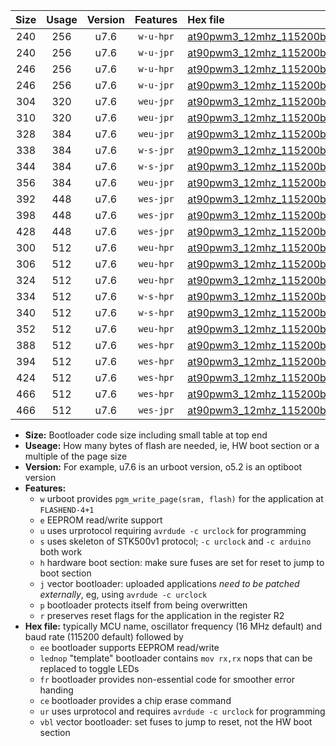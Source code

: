|Size|Usage|Version|Features|Hex file|
|:-:|:-:|:-:|:-:|:--|
|240|256|u7.6|`w-u-hpr`|[at90pwm3_12mhz_115200bps_ur.hex](https://raw.githubusercontent.com/stefanrueger/urboot/main/at90pwm3_12mhz_115200bps_ur.hex)|
|240|256|u7.6|`w-u-jpr`|[at90pwm3_12mhz_115200bps_ur_vbl.hex](https://raw.githubusercontent.com/stefanrueger/urboot/main/at90pwm3_12mhz_115200bps_ur_vbl.hex)|
|246|256|u7.6|`w-u-hpr`|[at90pwm3_12mhz_115200bps_lednop_ur.hex](https://raw.githubusercontent.com/stefanrueger/urboot/main/at90pwm3_12mhz_115200bps_lednop_ur.hex)|
|246|256|u7.6|`w-u-jpr`|[at90pwm3_12mhz_115200bps_lednop_ur_vbl.hex](https://raw.githubusercontent.com/stefanrueger/urboot/main/at90pwm3_12mhz_115200bps_lednop_ur_vbl.hex)|
|304|320|u7.6|`weu-jpr`|[at90pwm3_12mhz_115200bps_ee_ur_vbl.hex](https://raw.githubusercontent.com/stefanrueger/urboot/main/at90pwm3_12mhz_115200bps_ee_ur_vbl.hex)|
|310|320|u7.6|`weu-jpr`|[at90pwm3_12mhz_115200bps_ee_lednop_ur_vbl.hex](https://raw.githubusercontent.com/stefanrueger/urboot/main/at90pwm3_12mhz_115200bps_ee_lednop_ur_vbl.hex)|
|328|384|u7.6|`weu-jpr`|[at90pwm3_12mhz_115200bps_ee_lednop_fr_ur_vbl.hex](https://raw.githubusercontent.com/stefanrueger/urboot/main/at90pwm3_12mhz_115200bps_ee_lednop_fr_ur_vbl.hex)|
|338|384|u7.6|`w-s-jpr`|[at90pwm3_12mhz_115200bps_vbl.hex](https://raw.githubusercontent.com/stefanrueger/urboot/main/at90pwm3_12mhz_115200bps_vbl.hex)|
|344|384|u7.6|`w-s-jpr`|[at90pwm3_12mhz_115200bps_lednop_vbl.hex](https://raw.githubusercontent.com/stefanrueger/urboot/main/at90pwm3_12mhz_115200bps_lednop_vbl.hex)|
|356|384|u7.6|`weu-jpr`|[at90pwm3_12mhz_115200bps_ee_lednop_fr_ce_ur_vbl.hex](https://raw.githubusercontent.com/stefanrueger/urboot/main/at90pwm3_12mhz_115200bps_ee_lednop_fr_ce_ur_vbl.hex)|
|392|448|u7.6|`wes-jpr`|[at90pwm3_12mhz_115200bps_ee_vbl.hex](https://raw.githubusercontent.com/stefanrueger/urboot/main/at90pwm3_12mhz_115200bps_ee_vbl.hex)|
|398|448|u7.6|`wes-jpr`|[at90pwm3_12mhz_115200bps_ee_lednop_vbl.hex](https://raw.githubusercontent.com/stefanrueger/urboot/main/at90pwm3_12mhz_115200bps_ee_lednop_vbl.hex)|
|428|448|u7.6|`wes-jpr`|[at90pwm3_12mhz_115200bps_ee_lednop_fr_vbl.hex](https://raw.githubusercontent.com/stefanrueger/urboot/main/at90pwm3_12mhz_115200bps_ee_lednop_fr_vbl.hex)|
|300|512|u7.6|`weu-hpr`|[at90pwm3_12mhz_115200bps_ee_ur.hex](https://raw.githubusercontent.com/stefanrueger/urboot/main/at90pwm3_12mhz_115200bps_ee_ur.hex)|
|306|512|u7.6|`weu-hpr`|[at90pwm3_12mhz_115200bps_ee_lednop_ur.hex](https://raw.githubusercontent.com/stefanrueger/urboot/main/at90pwm3_12mhz_115200bps_ee_lednop_ur.hex)|
|324|512|u7.6|`weu-hpr`|[at90pwm3_12mhz_115200bps_ee_lednop_fr_ur.hex](https://raw.githubusercontent.com/stefanrueger/urboot/main/at90pwm3_12mhz_115200bps_ee_lednop_fr_ur.hex)|
|334|512|u7.6|`w-s-hpr`|[at90pwm3_12mhz_115200bps.hex](https://raw.githubusercontent.com/stefanrueger/urboot/main/at90pwm3_12mhz_115200bps.hex)|
|340|512|u7.6|`w-s-hpr`|[at90pwm3_12mhz_115200bps_lednop.hex](https://raw.githubusercontent.com/stefanrueger/urboot/main/at90pwm3_12mhz_115200bps_lednop.hex)|
|352|512|u7.6|`weu-hpr`|[at90pwm3_12mhz_115200bps_ee_lednop_fr_ce_ur.hex](https://raw.githubusercontent.com/stefanrueger/urboot/main/at90pwm3_12mhz_115200bps_ee_lednop_fr_ce_ur.hex)|
|388|512|u7.6|`wes-hpr`|[at90pwm3_12mhz_115200bps_ee.hex](https://raw.githubusercontent.com/stefanrueger/urboot/main/at90pwm3_12mhz_115200bps_ee.hex)|
|394|512|u7.6|`wes-hpr`|[at90pwm3_12mhz_115200bps_ee_lednop.hex](https://raw.githubusercontent.com/stefanrueger/urboot/main/at90pwm3_12mhz_115200bps_ee_lednop.hex)|
|424|512|u7.6|`wes-hpr`|[at90pwm3_12mhz_115200bps_ee_lednop_fr.hex](https://raw.githubusercontent.com/stefanrueger/urboot/main/at90pwm3_12mhz_115200bps_ee_lednop_fr.hex)|
|466|512|u7.6|`wes-hpr`|[at90pwm3_12mhz_115200bps_ee_lednop_fr_ce.hex](https://raw.githubusercontent.com/stefanrueger/urboot/main/at90pwm3_12mhz_115200bps_ee_lednop_fr_ce.hex)|
|466|512|u7.6|`wes-jpr`|[at90pwm3_12mhz_115200bps_ee_lednop_fr_ce_vbl.hex](https://raw.githubusercontent.com/stefanrueger/urboot/main/at90pwm3_12mhz_115200bps_ee_lednop_fr_ce_vbl.hex)|

- **Size:** Bootloader code size including small table at top end
- **Useage:** How many bytes of flash are needed, ie, HW boot section or a multiple of the page size
- **Version:** For example, u7.6 is an urboot version, o5.2 is an optiboot version
- **Features:**
  + `w` urboot provides `pgm_write_page(sram, flash)` for the application at `FLASHEND-4+1`
  + `e` EEPROM read/write support
  + `u` uses urprotocol requiring `avrdude -c urclock` for programming
  + `s` uses skeleton of STK500v1 protocol; `-c urclock` and `-c arduino` both work
  + `h` hardware boot section: make sure fuses are set for reset to jump to boot section
  + `j` vector bootloader: uploaded applications *need to be patched externally*, eg, using `avrdude -c urclock`
  + `p` bootloader protects itself from being overwritten
  + `r` preserves reset flags for the application in the register R2
- **Hex file:** typically MCU name, oscillator frequency (16 MHz default) and baud rate (115200 default) followed by
  + `ee` bootloader supports EEPROM read/write
  + `lednop` "template" bootloader contains `mov rx,rx` nops that can be replaced to toggle LEDs
  + `fr` bootloader provides non-essential code for smoother error handing
  + `ce` bootloader provides a chip erase command
  + `ur` uses urprotocol and requires `avrdude -c urclock` for programming
  + `vbl` vector bootloader: set fuses to jump to reset, not the HW boot section
